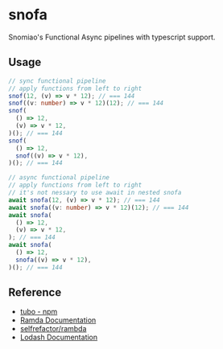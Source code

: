 # snofa

Snomiao's Functional Async pipelines with typescript support.

## Usage

```typescript
// sync functional pipeline
// apply functions from left to right
snof(12, (v) => v * 12); // === 144
snof((v: number) => v * 12)(12); // === 144
snof(
  () => 12,
  (v) => v * 12,
)(); // === 144
snof(
  () => 12,
  snof((v) => v * 12),
)(); // === 144

// async functional pipeline
// apply functions from left to right
// it's not nessary to use await in nested snofa
await snofa(12, (v) => v * 12); // === 144
await snofa((v: number) => v * 12)(12); // === 144
await snofa(
  () => 12,
  (v) => v * 12,
); // === 144
await snofa(
  () => 12,
  snofa((v) => v * 12),
)(); // === 144
```

## Reference

- [tubo - npm](https://www.npmjs.com/package/tubo)
- [Ramda Documentation](https://ramdajs.com/docs/)
- [selfrefactor/rambda](https://github.com/selfrefactor/rambda)
- [Lodash Documentation](https://lodash.com/docs/)
